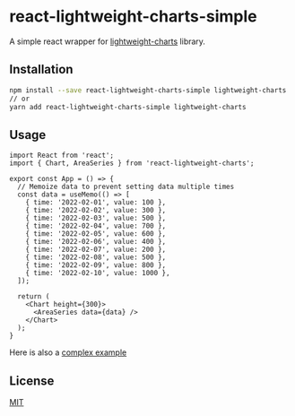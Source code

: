 # react-lightweight-charts-simple

A simple react wrapper for [lightweight-charts](https://github.com/tradingview/lightweight-charts) library.

## Installation

```bash
npm install --save react-lightweight-charts-simple lightweight-charts
// or
yarn add react-lightweight-charts-simple lightweight-charts
```

## Usage

```tsx
import React from 'react';
import { Chart, AreaSeries } from 'react-lightweight-charts';

export const App = () => {
  // Memoize data to prevent setting data multiple times
  const data = useMemo(() => [
    { time: '2022-02-01', value: 100 },
    { time: '2022-02-02', value: 300 },
    { time: '2022-02-03', value: 500 },
    { time: '2022-02-04', value: 700 },
    { time: '2022-02-05', value: 600 },
    { time: '2022-02-06', value: 400 },
    { time: '2022-02-07', value: 200 },
    { time: '2022-02-08', value: 500 },
    { time: '2022-02-09', value: 800 },
    { time: '2022-02-10', value: 1000 },
  ]);

  return (
    <Chart height={300}>
      <AreaSeries data={data} />
    </Chart>
  );
}
```

Here is also a [complex example](./example/app/index.tsx)

## License
[MIT](./LICENSE)
